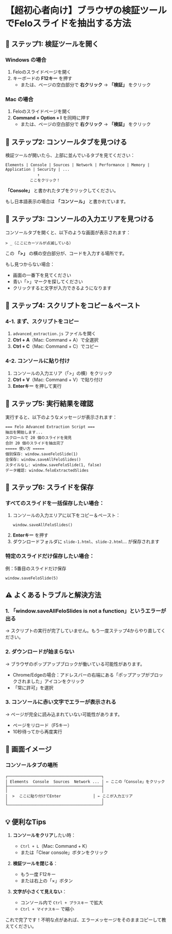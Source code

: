 # 【超初心者向け】ブラウザの検証ツールでFeloスライドを抽出する方法

## 🔰 ステップ1: 検証ツールを開く

### Windows の場合
1. Feloのスライドページを開く
2. キーボードの **F12キー** を押す
   - または、ページの空白部分で **右クリック** → **「検証」** をクリック

### Mac の場合
1. Feloのスライドページを開く
2. **Command + Option + I** を同時に押す
   - または、ページの空白部分で **右クリック** → **「検証」** をクリック

## 🔰 ステップ2: コンソールタブを見つける

検証ツールが開いたら、上部に並んでいるタブを見てください：

```
Elements | Console | Sources | Network | Performance | Memory | Application | Security | ...
         　　　↑
         　ここをクリック！
```

**「Console」** と書かれたタブをクリックしてください。

もし日本語表示の場合は **「コンソール」** と書かれています。

## 🔰 ステップ3: コンソールの入力エリアを見つける

コンソールタブを開くと、以下のような画面が表示されます：

```
> _（ここにカーソルが点滅している）
```

この **「>」** の横の空白部分が、コードを入力する場所です。

もし見つからない場合：
- 画面の一番下を見てください
- 青い「>」マークを探してください
- クリックすると文字が入力できるようになります

## 🔰 ステップ4: スクリプトをコピー＆ペースト

### 4-1. まず、スクリプトをコピー
1. `advanced_extraction.js` ファイルを開く
2. **Ctrl + A**（Mac: Command + A）で全選択
3. **Ctrl + C**（Mac: Command + C）でコピー

### 4-2. コンソールに貼り付け
1. コンソールの入力エリア（「>」の横）をクリック
2. **Ctrl + V**（Mac: Command + V）で貼り付け
3. **Enterキー** を押して実行

## 🔰 ステップ5: 実行結果を確認

実行すると、以下のようなメッセージが表示されます：

```
=== Felo Advanced Extraction Script ===
抽出を開始します...
スクロールで 20 個のスライドを発見
合計 20 個のスライドを抽出完了
===== 使い方 =====
個別保存: window.saveFeloSlide(1)
全保存: window.saveAllFeloSlides()
スタイルなし: window.saveFeloSlide(1, false)
データ確認: window.feloExtractedSlides
```

## 🔰 ステップ6: スライドを保存

### すべてのスライドを一括保存したい場合：

1. コンソールの入力エリアに以下をコピー＆ペースト：
   ```
   window.saveAllFeloSlides()
   ```
2. **Enterキー** を押す
3. ダウンロードフォルダに `slide-1.html`、`slide-2.html`... が保存されます

### 特定のスライドだけ保存したい場合：

例：5番目のスライドだけ保存
```
window.saveFeloSlide(5)
```

## ⚠️ よくあるトラブルと解決方法

### 1. 「window.saveAllFeloSlides is not a function」というエラーが出る
→ スクリプトの実行が完了していません。もう一度ステップ4からやり直してください。

### 2. ダウンロードが始まらない
→ ブラウザのポップアップブロックが働いている可能性があります。
- Chrome/Edgeの場合：アドレスバーの右端にある「ポップアップがブロックされました」アイコンをクリック
- 「常に許可」を選択

### 3. コンソールに赤い文字でエラーが表示される
→ ページが完全に読み込まれていない可能性があります。
- ページをリロード（F5キー）
- 10秒待ってから再度実行

## 📸 画面イメージ

### コンソールタブの場所
```
┌─────────────────────────────────────────┐
│ Elements  Console  Sources  Network ... │ ← ここの「Console」をクリック
├─────────────────────────────────────────┤
│                                         │
│  >  ここに貼り付けてEnter              │ ← ここが入力エリア
│                                         │
└─────────────────────────────────────────┘
```

## 💡 便利なTips

1. **コンソールをクリア**したい時：
   - `Ctrl + L`（Mac: Command + K）
   - または「Clear console」ボタンをクリック

2. **検証ツールを閉じる**：
   - もう一度 F12キー
   - または右上の「×」ボタン

3. **文字が小さくて見えない**：
   - コンソール内で `Ctrl + プラスキー` で拡大
   - `Ctrl + マイナスキー` で縮小

これで完了です！不明な点があれば、エラーメッセージをそのままコピーして教えてください。